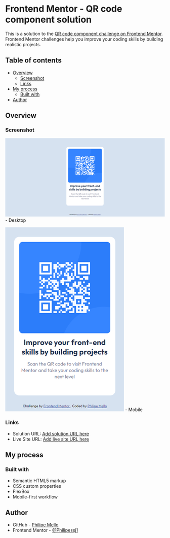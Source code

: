 # Frontend Mentor - QR code component solution

This is a solution to the [QR code component challenge on Frontend Mentor](https://www.frontendmentor.io/challenges/qr-code-component-iux_sIO_H). Frontend Mentor challenges help you improve your coding skills by building realistic projects. 

## Table of contents

- [Overview](#overview)
  - [Screenshot](#screenshot)
  - [Links](#links)
- [My process](#my-process)
  - [Built with](#built-with)
- [Author](#author)

## Overview

### Screenshot

![](./screenshots/Desktop-screenshot.png) - Desktop

![](./screenshots/Mobile-screenshot.png) - Mobile

### Links

- Solution URL: [Add solution URL here](https://your-solution-url.com)
- Live Site URL: [Add live site URL here](https://your-live-site-url.com)

## My process

### Built with

- Semantic HTML5 markup
- CSS custom properties
- FlexBox
- Mobile-first workflow

## Author

- GitHub - [Philipe Mello](https://github.com/Philipessj1)
- Frontend Mentor - [@Philipessj1](https://www.frontendmentor.io/profile/Philipessj1)